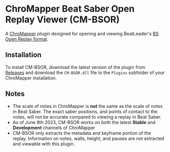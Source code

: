 # ChroMapper Beat Saber Open Replay Viewer (CM-BSOR)

A [ChroMapper](https://github.com/Caeden117/ChroMapper) plugin designed for opening and viewing BeatLeader's [BS Open Replay format](https://github.com/BeatLeader/BS-Open-Replay).

## Installation

To install CM-BSOR, download the latest version of the plugin from [Releases](https://github.com/Caeden117/CM-BSOR/releases) and download the `CM-BSOR.dll` file to the `Plugins` subfolder of your ChroMapper installation.

## Notes

- The scale of notes in ChroMapper is **not** the same as the scale of notes in Beat Saber. The exact saber positions, and points of contact to the notes, will not be accurate compared to viewing a replay in Beat Saber.
- As of June 8th 2023, CM-BSOR works on both the latest **Stable** and **Development** channels of ChroMapper
- CM-BSOR only extracts the metadata and keyframe portion of the replay. Information on notes, walls, height, and pauses are not extracted and viewable with this plugin.